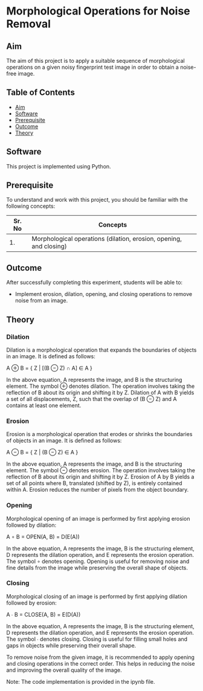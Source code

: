 # Morphological Operations for Noise Removal

## Aim

The aim of this project is to apply a suitable sequence of morphological operations on a given noisy fingerprint test image in order to obtain a noise-free image.

## Table of Contents

- [Aim](#aim)
- [Software](#software)
- [Prerequisite](#prerequisite)
- [Outcome](#outcome)
- [Theory](#theory)

## Software

This project is implemented using Python.

## Prerequisite

To understand and work with this project, you should be familiar with the following concepts:

| Sr. No | Concepts                               |
| ------ | -------------------------------------- |
| 1.     | Morphological operations (dilation, erosion, opening, and closing) |

## Outcome

After successfully completing this experiment, students will be able to:

- Implement erosion, dilation, opening, and closing operations to remove noise from an image.

## Theory

### Dilation

Dilation is a morphological operation that expands the boundaries of objects in an image. It is defined as follows:

A ⊕ B = { Z | [(B ⊖ Z) ∩ A] ∈ A }

In the above equation, A represents the image, and B is the structuring element. The symbol ⊕ denotes dilation. The operation involves taking the reflection of B about its origin and shifting it by Z. Dilation of A with B yields a set of all displacements, Z, such that the overlap of (B ⊖ Z) and A contains at least one element.

### Erosion

Erosion is a morphological operation that erodes or shrinks the boundaries of objects in an image. It is defined as follows:

A ⊖ B = { Z | (B ⊖ Z) ∈ A }

In the above equation, A represents the image, and B is the structuring element. The symbol ⊖ denotes erosion. The operation involves taking the reflection of B about its origin and shifting it by Z. Erosion of A by B yields a set of all points where B, translated (shifted by Z), is entirely contained within A. Erosion reduces the number of pixels from the object boundary.

### Opening

Morphological opening of an image is performed by first applying erosion followed by dilation:

A ∘ B = OPEN(A, B) = D(E(A))

In the above equation, A represents the image, B is the structuring element, D represents the dilation operation, and E represents the erosion operation. The symbol ∘ denotes opening. Opening is useful for removing noise and fine details from the image while preserving the overall shape of objects.

### Closing

Morphological closing of an image is performed by first applying dilation followed by erosion:

A ∙ B = CLOSE(A, B) = E(D(A))

In the above equation, A represents the image, B is the structuring element, D represents the dilation operation, and E represents the erosion operation. The symbol ∙ denotes closing. Closing is useful for filling small holes and gaps in objects while preserving their overall shape.

To remove noise from the given image, it is recommended to apply opening and closing operations in the correct order. This helps in reducing the noise and improving the overall quality of the image.

Note: The code implementation is provided in the ipynb file.
